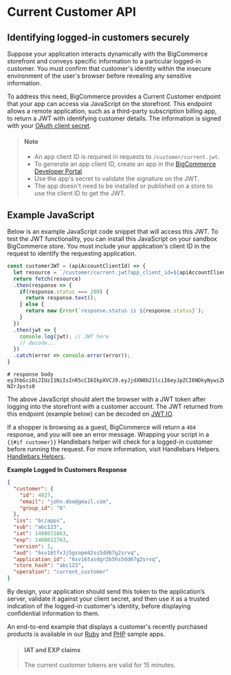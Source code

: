 # Current Customer API



## Identifying logged-in customers securely

Suppose your application interacts dynamically with the BigCommerce storefront and conveys specific information to a particular logged-in customer. You must confirm that customer's identity within the insecure environment of the user's browser before revealing any sensitive information.

To address this need, BigCommerce provides a Current Customer endpoint that your app can access via JavaScript on the storefront. This endpoint allows a remote application, such as a third-party subscription billing app, to return a JWT with identifying customer details. The information is signed with your [OAuth client secret](/api-docs/getting-started/basics/authentication#authentication_client-id-secret).

<!-- theme: info -->
> #### Note
> - An app client ID is required in requests to `/customer/current.jwt`.
> - To generate an app client ID, create an app in the [BigCommerce Developer Portal](https://devtools.bigcommerce.com/).
> - Use the app's secret to validate the signature on the JWT.
> - The app doesn't need to be installed or published on a store to use the client ID to get the JWT.



## Example JavaScript

Below is an example JavaScript code snippet that will access this JWT. To test the JWT functionality, you can install this JavaScript on your sandbox BigCommerce store. You must include your application's client ID in the request to identify the requesting application.

<!--
type: tab
title: Example Javascript: Current Customer API
-->

```js title="Example Javascript Snippet" lineNumbers
const customerJWT = (apiAccountClientId) => {
  let resource = `/customer/current.jwt?app_client_id=${apiAccountClientId}`;
  return fetch(resource)
  .then(response => {
    if(response.status === 200) {
      return response.text();
    } else {
      return new Error(`response.status is ${response.status}`);
    }
  })
  .then(jwt => {
    console.log(jwt); // JWT here
    // decode...
  })
  .catch(error => console.error(error));
}
```

<!--
type: tab
title: Example Response: Current Customer API
-->

```shell title="Example text response: JWT string"
# response body
eyJhbGciOiJIUzI1NiIsInR5cCI6IkpXVCJ9.eyJjdXN0b21lciI6eyJpZCI6NDkyNywiZW1haWwiOiJqb2huLmRvZUBnbWFpbC5jb20iLCJncm91cF9pZCI6IjYifSwiaXNzIjoiYmMvYXBwcyIsInN1YiI6ImFiYzEyMyIsImlhdCI6MTQ4MDgzMTg2MywiZXhwIjoxNDgwODMyNzYzLCJ2ZXJzaW9uIjoxLCJhdWQiOiI2c3YxNnRmeDNqNWdzb3BtNDJzczVkZDY3ZzJzcnZxIiwiYXBwbGljYXRpb25faWQiOiI2c3YxNnRhc2RncjJiNWhzNWRkNjdnMnNydnEiLCJzdG9yZV9oYXNoIjoiYWJjMTIzIiwib3BlcmF0aW9uIjoiY3VycmVudF9jdXN0b21lciJ9.uYTDTJzhDOog7PE1yLNeP6zDNdFMb91fS-NZrJpsts0
```

<!-- type: tab-end -->

The above JavaScript should alert the browser with a JWT token after logging into the storefront with a customer account. The JWT returned from this endpoint (example below) can be decoded on [JWT.IO](https://jwt.io/).

If a shopper is browsing as a guest, BigCommerce will return a `404` response, and you will see an error message. Wrapping your script in a `{{#if customer}}` Handlebars helper will check for a logged-in customer before running the request. For more information, visit Handlebars Helpers. [Handlebars Helpers](/stencil-docs/reference-docs/handlebars-helpers-reference#if).

**Example Logged In Customers Response**

```json
{
  "customer": {
    "id": 4927,
    "email": "john.doe@gmail.com",
    "group_id": "6"
  },
  "iss": "bc/apps",
  "sub": "abc123",
  "iat": 1480831863,
  "exp": 1480832763,
  "version": 1,
  "aud": "6sv16tfx3j5gsopm42ss5dd67g2srvq",
  "application_id": "6sv16tasdgr2b5hs5dd67g2srvq",
  "store_hash": "abc123",
  "operation": "current_customer"
}
```

By design, your application should send this token to the application’s server, validate it against your client secret, and then use it as a trusted indication of the logged-in customer's identity, before displaying confidential information to them.

An end-to-end example that displays a customer's recently purchased products is available in our [Ruby](https://github.com/bigcommerce/hello-world-app-ruby-sinatra/) and [PHP](https://github.com/bigcommerce/hello-world-app-php-silex/) sample apps.

<!-- theme: info -->
> #### IAT and EXP claims
> The current customer tokens are valid for 15 minutes.


